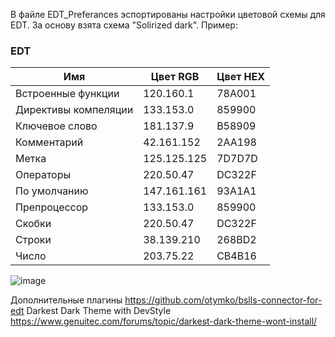 В файле EDT_Preferances эспортированы настройки цветовой схемы для EDT. За основу взята схема "Solirized dark".
Пример:


### EDT

| Имя                  | Цвет  RGB    | Цвет HEX |
| -------------------- | ----------- |-----------|
| Встроенные функции   | 120.160.1   | 78A001 |
| Директивы компеляции | 133.153.0   | 859900 |
| Ключевое слово       | 181.137.9   | B58909 |
| Комментарий          | 42.161.152  | 2AA198 |
| Метка                | 125.125.125 | 7D7D7D |
| Операторы            | 220.50.47   | DC322F |
| По умолчанию         | 147.161.161 | 93A1A1 |
| Препроцессор         | 133.153.0   | 859900 |
| Скобки               | 220.50.47   | DC322F |
| Строки               | 38.139.210  | 268BD2 |
| Число                | 203.75.22   | CB4B16 |

![image](https://github.com/Live-AG/EDT_Preferances/assets/80624357/ac50a79a-21a1-493e-a037-8380560b0e88)

Дополнительные плагины
https://github.com/otymko/bslls-connector-for-edt
Darkest Dark Theme with DevStyle
  https://www.genuitec.com/forums/topic/darkest-dark-theme-wont-install/
